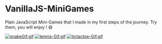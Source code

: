 # VanillaJS-MiniGames
Plain JavaScript Mini-Games that I made in my first steps of the journey.
Try them, you will enjoy ! 😄

[![snakeGif.gif](https://i.postimg.cc/mZ3Bjx3R/snakeGif.gif)](https://postimg.cc/BtvrZVww)
[![tennis-Gif.gif](https://i.postimg.cc/T3p0d6CX/tennis-Gif.gif)](https://postimg.cc/TKvg0Bzk)
[![tictactoe-Gif.gif](https://i.postimg.cc/m2QjhjGm/tictactoe-Gif.gif)](https://postimg.cc/vcZfNWTn)
